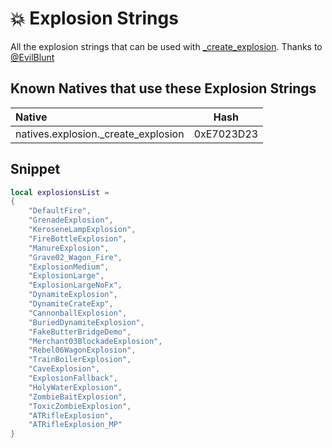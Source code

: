 # 💥 Explosion Strings

All the explosion strings that can be used with [_create_explosion](#/page/natives_reference/explosion/_create_explosion). Thanks to [@EvilBlunt](https://github.com/EvilBlunt/RDR-Strings-and-Enums/)

## Known Natives that use these Explosion Strings

| Native | Hash |
| :------------ | :------------: |
| natives.explosion._create_explosion | 0xE7023D23 |

## Snippet

```lua
local explosionsList =
{
	"DefaultFire",
	"GrenadeExplosion",
	"KeroseneLampExplosion",
	"FireBottleExplosion",
	"ManureExplosion",
	"Grave02_Wagon_Fire",
	"ExplosionMedium",
	"ExplosionLarge",
	"ExplosionLargeNoFx",
	"DynamiteExplosion",
	"DynamiteCrateExp",
	"CannonballExplosion",
	"BuriedDynamiteExplosion",
	"FakeButterBridgeDemo",
	"Merchant03BlockadeExplosion",
	"Rebel06WagonExplosion",
	"TrainBoilerExplosion",
	"CaveExplosion",
	"ExplosionFallback",
	"HolyWaterExplosion",
	"ZombieBaitExplosion",
	"ToxicZombieExplosion",
	"ATRifleExplosion",
	"ATRifleExplosion_MP"
}
```